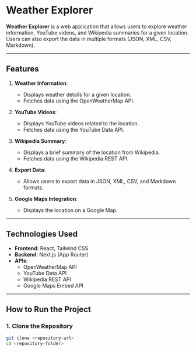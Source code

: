 # Weather Explorer

**Weather Explorer** is a web application that allows users to explore weather information, YouTube videos, and Wikipedia summaries for a given location. Users can also export the data in multiple formats (JSON, XML, CSV, Markdown).

---

## Features

1. **Weather Information**:
   - Displays weather details for a given location.
   - Fetches data using the OpenWeatherMap API.

2. **YouTube Videos**:
   - Displays YouTube videos related to the location.
   - Fetches data using the YouTube Data API.

3. **Wikipedia Summary**:
   - Displays a brief summary of the location from Wikipedia.
   - Fetches data using the Wikipedia REST API.

4. **Export Data**:
   - Allows users to export data in JSON, XML, CSV, and Markdown formats.

5. **Google Maps Integration**:
   - Displays the location on a Google Map.

---

## Technologies Used

- **Frontend**: React, Tailwind CSS
- **Backend**: Next.js (App Router)
- **APIs**:
  - OpenWeatherMap API
  - YouTube Data API
  - Wikipedia REST API
  - Google Maps Embed API

---

## How to Run the Project

### 1. Clone the Repository
```bash
git clone <repository-url>
cd <repository-folder>
```